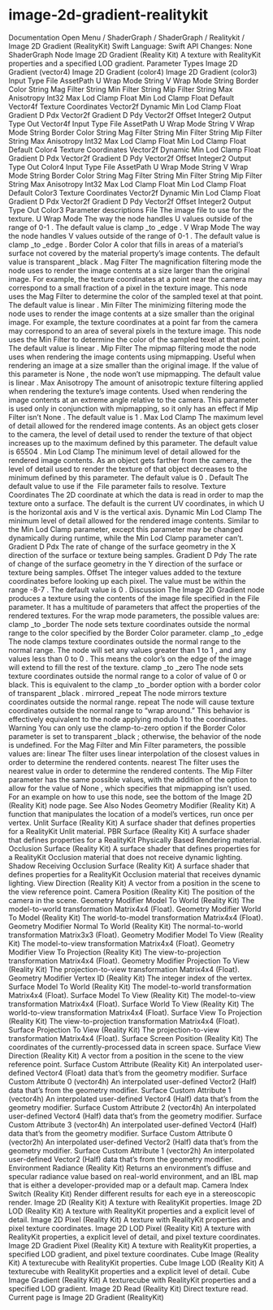 # image-2d-gradient-realitykit
 Documentation 
 Open Menu 
/
 ShaderGraph 
/
ShaderGraph
/
 Realitykit 
/
 Image 2D Gradient (RealityKit) 
Swift
Language: 
Swift
 API Changes: 
None
ShaderGraph Node
Image 2D Gradient (Reality
Kit)
A texture with RealityKit properties and a specified LOD gradient.
Parameter Types
 Image 2D Gradient (vector4) 
 Image 2D Gradient (color4) 
 Image 2D Gradient (color3) 
Input
Type
File
AssetPath
U Wrap Mode
String
V Wrap Mode
String
Border Color
String
Mag Filter
String
Min Filter
String
Mip Filter
String
Max Anisotropy
Int32
Max Lod Clamp
Float
Min Lod Clamp
Float
Default
Vector4f
Texture Coordinates
Vector2f
Dynamic Min Lod Clamp
Float
Gradient D Pdx
Vector2f
Gradient D Pdy
Vector2f
Offset
Integer2
Output
Type
Out
Vector4f
Input
Type
File
AssetPath
U Wrap Mode
String
V Wrap Mode
String
Border Color
String
Mag Filter
String
Min Filter
String
Mip Filter
String
Max Anisotropy
Int32
Max Lod Clamp
Float
Min Lod Clamp
Float
Default
Color4
Texture Coordinates
Vector2f
Dynamic Min Lod Clamp
Float
Gradient D Pdx
Vector2f
Gradient D Pdy
Vector2f
Offset
Integer2
Output
Type
Out
Color4
Input
Type
File
AssetPath
U Wrap Mode
String
V Wrap Mode
String
Border Color
String
Mag Filter
String
Min Filter
String
Mip Filter
String
Max Anisotropy
Int32
Max Lod Clamp
Float
Min Lod Clamp
Float
Default
Color3
Texture Coordinates
Vector2f
Dynamic Min Lod Clamp
Float
Gradient D Pdx
Vector2f
Gradient D Pdy
Vector2f
Offset
Integer2
Output
Type
Out
Color3
Parameter descriptions
File
The image file to use for the texture.
U Wrap Mode
The way the node handles 
U
 values outside of the range of 
0-1
. The default value is 
clamp
_to
_edge
.
V Wrap Mode
The way the node handles 
V
 values outside of the range of 
0-1
. The default value is 
clamp
_to
_edge
.
Border Color
A color that fills in areas of a material’s surface not covered by the material property’s image contents. The default value is 
transparent
_black
.
Mag Filter
The magnification filtering mode the node uses to render the image contents at a size larger than the original image. For example, the texture coordinates at a point near the camera may correspond to a small fraction of a pixel in the texture image. This node uses the 
Mag Filter
 to determine the color of the sampled texel at that point. The default value is 
linear
.
Min Filter
The minimizing filtering mode the node uses to render the image contents at a size smaller than the original image. For example, the texture coordinates at a point far from the camera may correspond to an area of several pixels in the texture image. This node uses the 
Min Filter
 to determine the color of the sampled texel at that point. The default value is 
linear
.
Mip Filter
The mipmap filtering mode the node uses when rendering the image contents using mipmapping. Useful when rendering an image at a size smaller than the original image. If the value of this parameter is 
None
, the node won’t use mipmapping. The default value is 
linear
.
Max Anisotropy
The amount of anisotropic texture filtering applied when rendering the texture’s image contents. Used when rendering the image contents at an extreme angle relative to the camera. This parameter is used only in conjunction with mipmapping, so it only has an effect if 
Mip Filter
 isn’t 
None
. The default value is 
1
.
Max Lod Clamp
The maximum level of detail allowed for the rendered image contents. As an object gets closer to the camera, the level of detail used to render the texture of that object increases up to the maximum defined by this parameter. The default value is 
65504
.
Min Lod Clamp
The minimum level of detail allowed for the rendered image contents. As an object gets farther from the camera, the level of detail used to render the texture of that object decreases to the minimum defined by this parameter. The default value is 
0
.
Default
The default value to use if the ​
File​
 parameter fails to resolve.
Texture Coordinates
The 2D coordinate at which the data is read in order to map the texture onto a surface. The default is the current 
UV
 coordinates, in which 
U
 is the horizontal axis and 
V
 is the vertical axis.
Dynamic Min Lod Clamp
The minimum level of detail allowed for the rendered image contents. Similar to the 
Min Lod Clamp
 parameter, except this parameter may be changed dynamically during runtime, while the 
Min Lod Clamp
 parameter can’t.
Gradient D Pdx
The rate of change of the surface geometry in the 
X
 direction of the surface or texture being samples.
Gradient D Pdy
The rate of change of the surface geometry in the 
Y
 direction of the surface or texture being samples.
Offset
The integer values added to the texture coordinates before looking up each pixel. The value must be within the range 
-8-7
. The default value is 
0
.
Discussion
The Image 2D Gradient node produces a texture using the contents of the image file specified in the 
File
 parameter. It has a multitude of parameters that affect the properties of the rendered textures.
For the wrap mode parameters, the possible values are:
clamp
_to
_border
The node sets texture coordinates outside the normal range to the color specified by the 
Border Color
 parameter.
clamp
_to
_edge
The node clamps texture coordinates outside the normal range to the normal range. The node will set any values greater than 
1
 to 
1
, and any values less than 
0
 to 
0
. This means the color’s on the edge of the image will extend to fill the rest of the texture.
clamp
_to
_zero
The node sets texture coordinates outside the normal range to a color of value of 
0
 or black. This is equivalent to the 
clamp
_to
_border
 option with a border color of 
transparent
_black
.
mirrored
_repeat
The node mirrors texture coordinates outside the normal range.
repeat
The node will cause texture coordinates outside the normal range to “wrap around.” This behavior is effectively equivalent to the node applying modulo 1 to the coordinates.
Warning
You can only use the clamp-to-zero option if the 
Border Color
 parameter is set to 
transparent
_black
; otherwise, the behavior of the node is undefined.
For the 
Mag Filter
 and 
Min Filter
 parameters, the possible values are:
linear
The filter uses linear interpolation of the closest values in order to determine the rendered contents.
nearest
The filter uses the nearest value in order to determine the rendered contents.
The 
Mip Filter
 parameter has the same possible values, with the addition of the option to allow for the value of 
None
, which specifies that mipmapping isn’t used.
For an example on how to use this node, see the bottom of the 
Image 2D (Reality
Kit)
 node page.
See Also
Nodes
Geometry Modifier (Reality
Kit)
A function that manipulates the location of a model’s vertices, run once per vertex.
Unlit Surface (Reality
Kit)
A surface shader that defines properties for a RealityKit Unlit material.
PBR Surface (Reality
Kit)
A surface shader that defines properties for a RealityKit Physically Based Rendering material.
Occlusion Surface (Reality
Kit)
A surface shader that defines properties for a RealityKit Occlusion material that does not receive dynamic lighting.
Shadow Receiving Occlusion Surface (Reality
Kit)
A surface shader that defines properties for a RealityKit Occlusion material that receives dynamic lighting.
View Direction (Reality
Kit)
A vector from a position in the scene to the view reference point.
Camera Position (Reality
Kit)
The position of the camera in the scene.
Geometry Modifier Model To World (Reality
Kit)
The model-to-world transformation Matrix4x4 (Float).
Geometry Modifier World To Model (Reality
Kit)
The world-to-model transformation Matrix4x4 (Float).
Geometry Modifier Normal To World (Reality
Kit)
The normal-to-world transformation Matrix3x3 (Float).
Geometry Modifier Model To View (Reality
Kit)
The model-to-view transformation Matrix4x4 (Float).
Geometry Modifier View To Projection (Reality
Kit)
The view-to-projection transformation Matrix4x4 (Float).
Geometry Modifier Projection To View (Reality
Kit)
The projection-to-view transformation Matrix4x4 (Float).
Geometry Modifier Vertex ID (Reality
Kit)
The integer index of the vertex.
Surface Model To World (Reality
Kit)
The model-to-world transformation Matrix4x4 (Float).
Surface Model To View (Reality
Kit)
The model-to-view transformation Matrix4x4 (Float).
Surface World To View (Reality
Kit)
The world-to-view transformation Matrix4x4 (Float).
Surface View To Projection (Reality
Kit)
The view-to-projection transformation Matrix4x4 (Float).
Surface Projection To View (Reality
Kit)
The projection-to-view transformation Matrix4x4 (Float).
Surface Screen Position (Reality
Kit)
The coordinates of the currently-processed data in screen space.
Surface View Direction (Reality
Kit)
A vector from a position in the scene to the view reference point.
Surface Custom Attribute (Reality
Kit)
An interpolated user-defined Vector4 (Float) data that’s from the geometry modifier.
Surface Custom Attribute 0 (vector4h)
An interpolated user-defined Vector2 (Half) data that’s from the geometry modifier.
Surface Custom Attribute 1 (vector4h)
An interpolated user-defined Vector4 (Half) data that’s from the geometry modifier.
Surface Custom Attribute 2 (vector4h)
An interpolated user-defined Vector4 (Half) data that’s from the geometry modifier.
Surface Custom Attribute 3 (vector4h)
An interpolated user-defined Vector4 (Half) data that’s from the geometry modifier.
Surface Custom Attribute 0 (vector2h)
An interpolated user-defined Vector2 (Half) data that’s from the geometry modifier.
Surface Custom Attribute 1 (vector2h)
An interpolated user-defined Vector2 (Half) data that’s from the geometry modifier.
Environment Radiance (Reality
Kit)
Returns an environment’s diffuse and specular radiance value based on real-world environment, and an IBL map that is either a developer-provided map or a default map.
Camera Index Switch (Reality
Kit)
Render different results for each eye in a stereoscopic render.
Image 2D (Reality
Kit)
A texture with RealityKit properties.
Image 2D LOD (Reality
Kit)
A texture with RealityKit properties and a explicit level of detail.
Image 2D Pixel (Reality
Kit)
A texture with RealityKit properties and pixel texture coordinates.
Image 2D LOD Pixel (Reality
Kit)
A texture with RealityKit properties, a explicit level of detail, and pixel texture coordinates.
Image 2D Gradient Pixel (Reality
Kit)
A texture with RealityKit properties, a specified LOD gradient, and pixel texture coordinates.
Cube Image (Reality
Kit)
A texturecube with RealityKit properties.
Cube Image LOD (Reality
Kit)
A texturecube with RealityKit properties and a explicit level of detail.
Cube Image Gradient (Reality
Kit)
A texturecube with RealityKit properties and a specified LOD gradient.
Image 2D Read (Reality
Kit)
Direct texture read.
 Current page is Image 2D Gradient (RealityKit) 